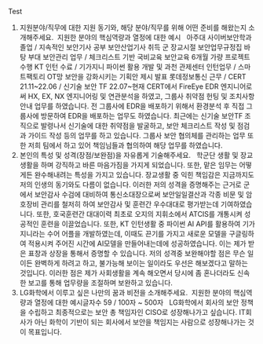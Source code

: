 Test

1. 지원분야/직무에 대한 지원 동기와, 해당 분야/직무를 위해 어떤 준비를 해왔는지 소개해주세요.  지원한 분야의 핵심역량과 열정에 대한 예시
 
아주대 사이버보안학과 졸업 / 지속적인 보안기사 공부 보안산업기사 취득
군 장교시절 보안업무규정집 바탕 부대 보안관리 업무 / 체크리스트 기반
국비교육 보안교육 6개월 가량 프로젝트 수행
KT 인턴 수료 / 기가지니 파이썬 활용 개발 및 과천 관제센터 인턴업무 / 스마트팩토리 OT망 보안을 강화시키는 기획안 제시 발표
롯데정보통신 근무 / CERT 21.11~22.06 / 신기술 보안 TF 22.07~현재
CERT에서 FireEye EDR 엔지니어로써 HX, EX, NX 엔지니어링 및 연관분석을 하였고, 그룹사 취약점 헌팅 및 조치사항 안내 업무를 하였습니다.
전 그룹사에 EDR을 배포하기 위해서 환경분석 후 직접 그룹사에 방문하여 EDR을 배포하는 업무도 하였습니다.
최근에는 신기술 보안TF 조직으로 발령나서 신기술에 대한 취약점을 발굴하고, 보안 체크리스트 작성 및 점검과 가이드 작성 등의 업무를 하고 있습니다.
그룹사 보안 협의체를 관리하는 업무 또한 저희 팀에서 하고 있어 책임님들과 협의하여 해당 업무를 하였습니다.
 
 
2. 본인의 특성 및 성격(장점/보완점)을 자유롭게 기술해주세요. 
 
학군단 생활 및 장교생활을 하며 강직하고 바른 마음가짐을 가지게 되었습니다. 또한, 맡은 임무는 어떻게든 완수해내려는 특성을 가지고 있습니다.
장교생활 중 익힌 책임감은 지금까지도 저의 인생의 동기와도 다름이 없습니다. 이러한 저의 성격을 증명해주는 근거로 군에서 보안감사 수검에 대비하여 통신소대장으로써 보안일일결산과 각종 비문 및 암호장비 관리를 철저히 하여 보안감사 및 훈련간 우수대대로 평가받는데 기여하였습니다.
또한, 호국훈련간 대대이력 최초로 오지의 지휘소에서 ATCIS를 개통시켜 성공적인 훈련을 이끌었습니다.
또한, KT 인턴생활 중 파이썬 AI API를 활용하여 기가지니라는 수어 어플을 개발하였는데, 이때도 끈기를 가지고 새로운 모델을 구글링하여 적용시켜 
주어진 시간에 AI모델을 만들어내는데에 성공하였습니다.
이는 제가 받은 표창과 상장을 통해서 증명할 수 있습니다.
저의 성격중 보완해야할 점은 무슨 일이든 완벽하게 하려고 하고, 불가능해 보이는 일이라도 우선은 해보겠다고 말하는 것입니다.
이러한 점은 제가 사회생활을 계속 해오면서 당시에 좀 혼나더라도 신속한 보고를 통해 업무량을 조절하며 보완하고 있습니다.
 
 
3. LG화학에서 이루고 싶은 나만의 꿈과 비전을 소개해주세요.  지원한 분야의 핵심역량과 열정에 대한 예시글자수 59 / 100자 ~ 500자
 
LG화학에서 회사의 보안 정책을 수립하고 최종적으로는 보안 총 책임자인 CISO로 성장해나가고 싶습니다. 
IT회사가 아닌 화학이 기반이 되는 회사에서 보안을 책임지는 사람으로 성장해나가는 것이 목표입니다.
